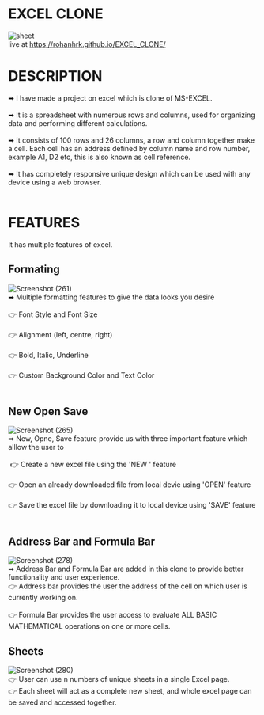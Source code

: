 # EXCEL CLONE

![sheet](https://user-images.githubusercontent.com/72231697/186729173-966721c0-2114-4843-9fb4-18835651e756.png)
<br/>
live at https://rohanhrk.github.io/EXCEL_CLONE/

# DESCRIPTION

➡ I have made a project on excel which is clone of MS-EXCEL. <br/>
<br/>
➡ It is a spreadsheet with numerous rows and columns, used for organizing data and performing different calculations. <br/>
<br/>
➡ It consists of 100 rows and 26 columns, a row and column together make a cell. Each cell has an address defined by column name and row number, example A1, D2 etc, this is also known as cell reference.<br/>
<br/>
➡ It has completely responsive unique design which can be used with any device using a web browser.<br/>
<br/>
# FEATURES

It has multiple features of excel.

## Formating 
![Screenshot (261)](https://user-images.githubusercontent.com/72231697/186700537-648120da-9e58-405f-8802-1d9e4f6265a8.png)
<br/>
➡ Multiple formatting features to give the data looks you desire<br/>
<br/>
  👉 Font Style and Font Size <br/>
  <br/>
  👉 Alignment (left, centre, right)<br/>
  <br/>
  👉 Bold, Italic, Underline<br/>
  <br/>
  👉 Custom Background Color and Text Color<br/>
  <br/>
  
 ## New Open Save
![Screenshot (265)](https://user-images.githubusercontent.com/72231697/186702174-1f0f7bd2-a8ef-4245-aa57-c3b7e1d5e59a.png)
<br/>
➡ New, Opne, Save feature provide us with three important feature which alllow the user to <br/>
<br/>
  &nbsp;👉 Create a new excel file using the 'NEW ' feature <br/>
  <br/>
  👉 Open an already downloaded file from local devie using 'OPEN' feature <br/>
  <br/>
  👉 Save the excel file by downloading it to local device using 'SAVE' feature <br/>
  <br/>
  
 ## Address Bar and Formula Bar
 ![Screenshot (278)](https://user-images.githubusercontent.com/72231697/186730856-c3c71118-9ccb-4193-b477-6b2618d7bcfd.png)
 <br/>
 ➡ Address Bar and Formula Bar are added in this clone to provide better functionality and user experience. <br/>
 👉 Address bar provides the user the address of the cell on which user is currently working on.
 <br/> 
 <br/>
 👉 Formula Bar provides the user access to evaluate ALL BASIC MATHEMATICAL operations on one or more cells.
 
## Sheets
![Screenshot (280)](https://user-images.githubusercontent.com/72231697/186745971-1160bad0-804a-43b9-a7f9-a83ac29d5b85.png)
<br/>
  👉 User can use n numbers of unique sheets in a single Excel page. <br/>
  👉 Each sheet will act as a complete new sheet, and whole excel page can be saved and accessed together.

 
 

 


